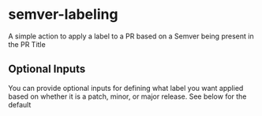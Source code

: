 # semver-labeling
A simple action to apply a label to a PR based on a Semver being present in the PR Title


## Optional Inputs

You can provide optional inputs for defining what label you want applied based on whether it is a patch, minor, or major release. See below for the default

